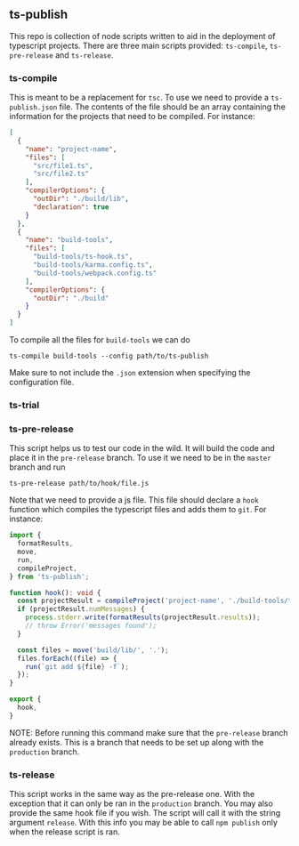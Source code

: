 ## ts-publish

This repo is collection of node scripts written to aid in the deployment of typescript projects.
There are three main scripts provided: `ts-compile`, `ts-pre-release` and `ts-release`.

### ts-compile

This is meant to be a replacement for `tsc`. To use we need to provide a `ts-publish.json` file.
The contents of the file should be an array containing the information for the projects that need
to be compiled. For instance:

```json
[
  {
    "name": "project-name",
    "files": [
      "src/file1.ts",
      "src/file2.ts"
    ],
    "compilerOptions": {
      "outDir": "./build/lib",
      "declaration": true
    }
  },
  {
    "name": "build-tools",
    "files": [
      "build-tools/ts-hook.ts",
      "build-tools/karma.config.ts",
      "build-tools/webpack.config.ts"
    ],
    "compilerOptions": {
      "outDir": "./build"
    }
  }
]
```

To compile all the files for `build-tools` we can do

```
ts-compile build-tools --config path/to/ts-publish
```

Make sure to not include the `.json` extension when specifying the configuration file.

### ts-trial



### ts-pre-release

This script helps us to test our code in the wild. It will build the code and place it in the
`pre-release` branch. To use it we need to be in the `master` branch and run

```
ts-pre-release path/to/hook/file.js
```

Note that we need to provide a js file. This file should declare a `hook` function which
compiles the typescript files and adds them to `git`. For instance:

```typescript
import {
  formatResults,
  move,
  run,
  compileProject,
} from 'ts-publish';

function hook(): void {
  const projectResult = compileProject('project-name', './build-tools/ts-publish', true);
  if (projectResult.numMessages) {
    process.stderr.write(formatResults(projectResult.results));
    // throw Error('messages found');
  }

  const files = move('build/lib/', '.');
  files.forEach((file) => {
    run(`git add ${file} -f`);
  });
}

export {
  hook,
}

```

NOTE: Before running this command make sure that the `pre-release` branch already exists. This is
a branch that needs to be set up along with the `production` branch.

### ts-release

This script works in the same way as the pre-release one. With the exception that it can only
be ran in the `production` branch. You may also provide the same hook file if you wish. The script
will call it with the string argument `release`. With this info you may be able to call
`npm publish` only when the release script is ran.
